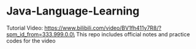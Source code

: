 # Java-Language-Learning
Tutorial Video: https://www.bilibili.com/video/BV1fh411y7R8/?spm_id_from=333.999.0.0\
This repo includes official notes and practice codes for the video
